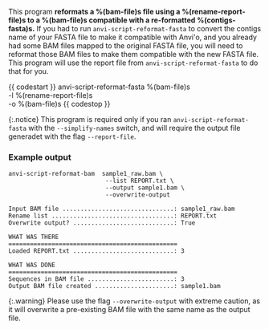 This program **reformats a %(bam-file)s file using a %(rename-report-file)s to a %(bam-file)s compatible with a re-formatted %(contigs-fasta)s.** If you had to run `anvi-script-reformat-fasta` to convert the contigs name of your FASTA file to make it compatible with Anvi'o, and you already had some BAM files mapped to the original FASTA file, you will need to reformat those BAM files to make them compatible with the new FASTA file. This program will use the report file from `anvi-script-reformat-fasta` to do that for you.

{{ codestart }}
anvi-script-reformat-fasta %(bam-file)s \
                           -l %(rename-report-file)s \
                           -o %(bam-file)s
{{ codestop }}

{:.notice}
This program is required only if you ran `anvi-script-reformat-fasta` with the `--simplify-names` switch, and will require the output file generadet with the flag `--report-file`.

### Example output

```
anvi-script-reformat-bam  sample1_raw.bam \
                           --list REPORT.txt \
                           --output sample1.bam \
                           --overwrite-output
```

```text
Input BAM file ...............................: sample1_raw.bam
Rename list ..................................: REPORT.txt
Overwrite output? ............................: True

WHAT WAS THERE
===============================================
Loaded REPORT.txt ............................: 3

WHAT WAS DONE
===============================================
Sequences in BAM file ........................: 3
Output BAM file created ......................: sample1.bam
```

{:.warning}
Please use the flag `--overwrite-output` with extreme caution, as it will overwrite a pre-existing BAM file with the same name as the output file.
